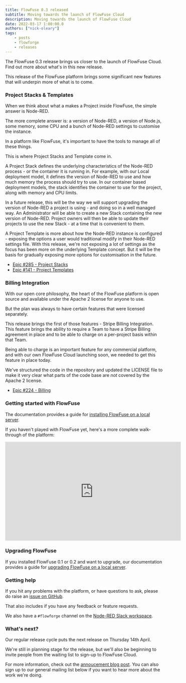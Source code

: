 ```yaml
---
title: FlowFuse 0.3 released
subtitle: Moving towards the launch of FlowFuse Cloud
description: Moving towards the launch of FlowFuse Cloud
date: 2022-03-17 1:00:00.0
authors: ["nick-oleary"]
tags:
    - posts
    - flowforge
    - releases
---
```


The FlowFuse 0.3 release brings us closer to the launch of FlowFuse Cloud.
Find out more about what's in this new release.

<!--more-->

This release of the FlowFuse platform brings some significant new features that
will underpin more of what is to come.

### Project Stacks & Templates

When we think about what a makes a Project inside FlowFuse, the simple answer
is Node-RED.

The more complete answer is: a version of Node-RED, a version of Node.js, some
memory, some CPU and a bunch of Node-RED settings to customise the instance.

In a platform like FlowFuse, it's important to have the tools to manage all
of these things.

This is where Project Stacks and Template come in.

A Project Stack defines the underlying characteristics of the Node-RED process - 
or the container it is running in. For example, with our Local deployment model,
it defines the version of Node-RED to use and how much memory the process should
try to use. In our container based deployment models, the stack identifies the
container to use for the project, along with memory and CPU limits.

In a future release, this will be the way we will support upgrading the version
of Node-RED a project is using - and doing so in a well managed way. An Administrator
will be able to create a new Stack containing the new version of Node-RED.
Project owners will then be able to update their projects to use the new Stack - 
at a time that is convenient to them.

A Project Template is more about how the Node-RED instance is configured - exposing
the options a user would traditional modify in their Node-RED settings file.
With this release, we're not exposing a lot of settings as the focus has been 
more on the underlying Template concept. But it will be the basis for gradually
exposing more options for customisation in the future.


 - [Epic #285 - Project Stacks](https://github.com/flowforge/flowforge/issues/285)
 - [Epic #141 - Project Templates](https://github.com/flowforge/flowforge/issues/141)

### Billing Integration

With our open core philosophy, the heart of the FlowFuse platform is open source
and available under the Apache 2 license for anyone to use.

But the plan was always to have certain features that were licensed separately.

This release brings the first of those features - Stripe Billing Integration. This
feature brings the ability to require a Team to have a Stripe Billing agreement
in place and to be able to charge on a per-project basis within that Team.

Being able to charge is an important feature for any commercial platform, and
with our own FlowFuse Cloud launching soon, we needed to get this feature in
place today.

We've structured the code in the repository and updated the LICENSE file to make it
very clear what parts of the code base are *not* covered by the Apache 2 license.

 - [Epic #224 - Billing](https://github.com/flowforge/flowforge/issues/224)


### Getting started with FlowFuse

The documentation provides a guide for [installing FlowFuse on a local server](https://github.com/flowforge/flowforge/tree/main/docs).

If you haven't played with FlowFuse yet, here's a more complete walk-through
of the platform:

<iframe width="560" height="315" src="https://www.youtube.com/embed/YYZDx8n17Ys" title="YouTube video player" frameborder="0" allow="accelerometer; autoplay; clipboard-write; encrypted-media; gyroscope; picture-in-picture" allowfullscreen></iframe>

### Upgrading FlowFuse

If you installed FlowFuse 0.1 or 0.2 and want to upgrade, our documentation provides a
guide for [upgrading FlowFuse on a local server](https://github.com/flowforge/flowforge/tree/main/docs/install/local#upgrade).

### Getting help

If you hit any problems with the platform, or have questions to ask, please do
raise an [issue on GitHub](https://github.com/flowforge/flowforge/issues).

That also includes if you have any feedback or feature requests.

We also have a `#flowforge` channel on the [Node-RED Slack workspace](https://nodered.org/slack).

### What's next?

Our regular release cycle puts the next release on Thursday 14th April.

We're still in planning stage for the release, but we'll also be beginning to invite
people from the waiting list to sign-up to FlowFuse Cloud.

For more information, check out the [annoucement blog post](/blog/announcing-flowforge-cloud/).
You can also sign up to our general mailing list below if you want to hear more
about the work we're doing.
